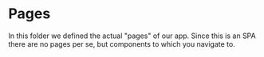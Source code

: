 # Pages

In this folder we defined the actual "pages" of our app. Since this is an SPA there are no pages per se, but components to which you navigate to.